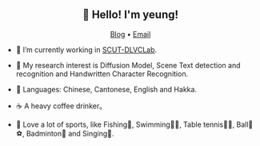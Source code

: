 <h2 align="center">👋 Hello! I'm yeung!</h2>
<p align="center">
  <a href="https://www.zhihu.com/people/young-40-31">Blog</a> •
  <a href="eezhyang@gmail.com">Email</a>
</p>


- 🔭 I’m currently working in [SCUT-DLVCLab](https://github.com/HCIILAB).

- 🌱 My research interest is Diffusion Model, Scene Text detection and recognition and Handwritten Character Recognition.

- 👤 Languages: Chinese, Cantonese, English and Hakka.

- ☕️ A heavy coffee drinker。

- 🏈 Love a lot of sports, like Fishing🎣, Swimming🏊‍♂️, Table tennis🎱🏓, Ball🏀⚽️, Badminton🏸 and Singing🎤.
